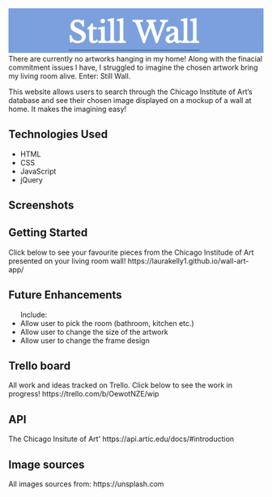 <img src="https://github.com/laurakelly1/wall-art-app/blob/main/images/websiteHeading.png" />
There are currently no artworks hanging in my home! Along with the finacial commitment issues I have, I struggled to imagine the chosen artwork bring my living room alive. Enter: Still Wall.

This website allows users to search through the Chicago Institute of Art’s database and see their chosen image displayed on a mockup of a wall at home. It makes the imagining easy!

<h2>Technologies Used</h2>
<ul>
<li>HTML</li>
<li>CSS</li>
<li>JavaScript</li>
<li>jQuery</li>
</ul>

<h2>Screenshots</h2>

<h2> Getting Started</h2>
Click below to see your favourite pieces from the Chicago Institude of Art presented on your living room wall!
https://laurakelly1.github.io/wall-art-app/

<h2>Future Enhancements</h2>
<ul>Include:
<li>Allow user to pick the room (bathroom, kitchen etc.) </li>
<li>Allow user to change the size of the artwork </li>
<li>Allow user to change the frame design</li>
</ul>

<h2>Trello board </h2>
All work and ideas tracked on Trello. 
Click below to see the work in progress!
https://trello.com/b/OewotNZE/wip 


<h2>API</h2>
The Chicago Insitute of Art'
https://api.artic.edu/docs/#introduction 


<h2>Image sources</h2>
All images sources from: https://unsplash.com